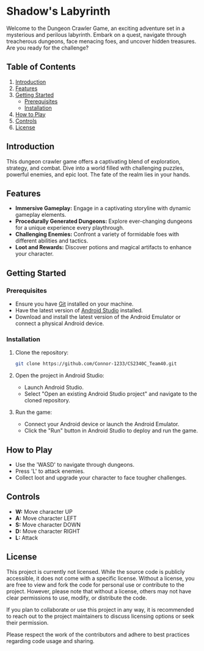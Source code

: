 # Shadow's Labyrinth

Welcome to the Dungeon Crawler Game, an exciting adventure set in a mysterious and perilous labyrinth. Embark on a quest, navigate through treacherous dungeons, face menacing foes, and uncover hidden treasures. Are you ready for the challenge?

## Table of Contents

1. [Introduction](#introduction)
2. [Features](#features)
3. [Getting Started](#getting-started)
    - [Prerequisites](#prerequisites)
    - [Installation](#installation)
4. [How to Play](#how-to-play)
5. [Controls](#controls)
8. [License](#license)

## Introduction

This dungeon crawler game offers a captivating blend of exploration, strategy, and combat. Dive into a world filled with challenging puzzles, powerful enemies, and epic loot. The fate of the realm lies in your hands.

## Features

- **Immersive Gameplay:** Engage in a captivating storyline with dynamic gameplay elements.
- **Procedurally Generated Dungeons:** Explore ever-changing dungeons for a unique experience every playthrough.
- **Challenging Enemies:** Confront a variety of formidable foes with different abilities and tactics.
- **Loot and Rewards:** Discover potions and magical artifacts to enhance your character.

## Getting Started

### Prerequisites

- Ensure you have [Git](https://git-scm.com/) installed on your machine.
- Have the latest version of [Android Studio](https://developer.android.com/studio?gclid=Cj0KCQiAkeSsBhDUARIsAK3tiefNBvLbMSDJmx8DL73BGqXOsvxQ3f9W-ojXfnqkW09tvqYQ55qDHiwaAierEALw_wcB&gclsrc=aw.ds) installed.
- Download and install the latest version of the Android Emulator or connect a physical Android device.


### Installation

1. Clone the repository:
    ```bash
    git clone https://github.com/Connor-1233/CS2340C_Team40.git
    ```
    
2. Open the project in Android Studio:
    - Launch Android Studio.
    - Select "Open an existing Android Studio project" and navigate to the cloned repository.

3. Run the game:
    - Connect your Android device or launch the Android Emulator.
    - Click the "Run" button in Android Studio to deploy and run the game.

## How to Play

- Use the 'WASD' to navigate through dungeons.
- Press 'L' to attack enemies.
- Collect loot and upgrade your character to face tougher challenges.

## Controls

- **W:** Move character UP
- **A:** Move character LEFT
- **S:** Move character DOWN
- **D:** Move character RIGHT
- **L:** Attack


## License

This project is currently not licensed. While the source code is publicly accessible, it does not come with a specific license. Without a license, you are free to view and fork the code for personal use or contribute to the project. However, please note that without a license, others may not have clear permissions to use, modify, or distribute the code.

If you plan to collaborate or use this project in any way, it is recommended to reach out to the project maintainers to discuss licensing options or seek their permission.

Please respect the work of the contributors and adhere to best practices regarding code usage and sharing.


